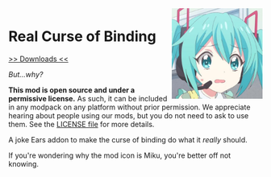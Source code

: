 <img src="icon.png" align="right" width="180px"/>

# Real Curse of Binding


[>> Downloads <<](https://github.com/LemmaEOF/RealCurseOfBinding/releases)

*But...why?*

**This mod is open source and under a permissive license.** As such, it can be included in any modpack on any platform without prior permission. We appreciate hearing about people using our mods, but you do not need to ask to use them. See the [LICENSE file](LICENSE) for more details.

A joke Ears addon to make the curse of binding do what it *really* should.

If you're wondering why the mod icon is Miku, you're better off not knowing.